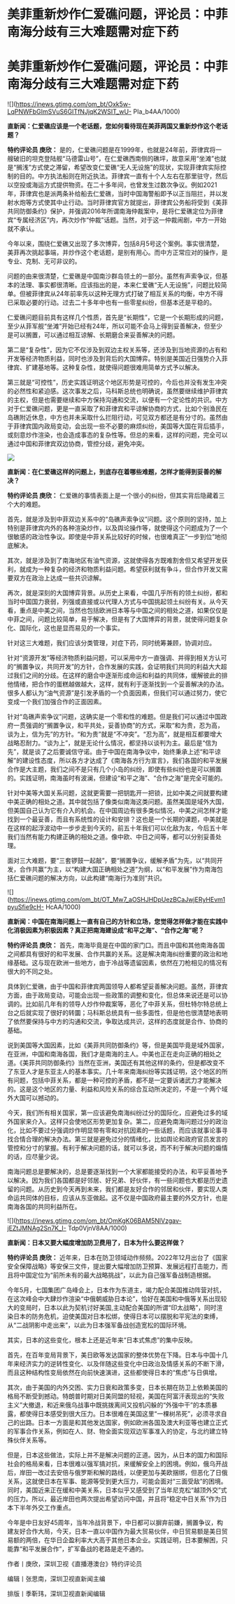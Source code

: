 # 美菲重新炒作仁爱礁问题，评论员：中菲南海分歧有三大难题需对症下药

# 美菲重新炒作仁爱礁问题，评论员：中菲南海分歧有三大难题需对症下药

![](https://inews.gtimg.com/om_bt/Oxk5w-LqPNWFbGImSVuS6GITfNJjqK2WSIT_wU-
PIa_b4AA/1000)

**直新闻：仁爱礁应该是一个老话题，您如何看待现在美菲两国又重新炒作这个老话题？**

**特约评论员 庚欣：**
是的，仁爱礁问题是在1999年，也就是24年前，菲律宾将一艘破旧的坦克登陆舰“马德雷山号”，在仁爱礁西南侧的礁坪，故意采用“坐滩”也就是“搁浅”方式使之滞留，希望改变仁爱礁“无人无设施”的现状，实现菲律宾实际控制的目的。中方执法船则在附近执法。菲律宾一直有十个人左右在那里驻守，然后以空投或海运方式提供物资。在二十多年间，也曾发生过数次争议。例如2021年，菲律宾也是派两条补给船去仁爱礁，当时中国海警船即予以正当阻拦，并以发射水炮等方式使其中止行动。当时菲律宾官方就提出，菲律宾公务船将受到《美菲共同防御条约》保护，并强调2016年所谓南海仲裁案中，是将仁爱礁定位为菲律宾“专属经济区”内，再次炒作“仲裁”话题。当然，对于这一仲裁闹剧，中方一开始就不承认。

今年以来，围绕仁爱礁又出现了多次博弈，包括8月5号这个案例。事实很清楚，美菲再次挑起事端，并炒作这个老话题，是别有用心。而中方正常应对的操作，是专业、克制、无可非议的。

问题的由来很清楚，仁爱礁是中国南沙群岛领土的一部分。虽然有声索争议，但基本的法理、事实都很清晰。应该指出的是，本来仁爱礁“无人无设施”，问题比较简单。但被菲律宾从24年前率先以这种无理方式打破了相互关系的均衡，中方不得已采取必要的行动。过去二十多年中也有一些零星纠纷，但基本还是平稳的。

仁爱礁问题目前具有这样几个性质，首先是“长期性”，它是一个长期形成的问题，至少从菲军舰“坐滩”开始已经有24年，所以可能不会马上得到妥善解决，但至少是可以搁置，可以通过相互谅解、长期磨合来妥善解决的问题。

第二是“复杂性”，因为它不仅涉及到双边主权关系等，还涉及到当地资源的占有和开发等经济物质利益，同时也涉及到背后的大国博弈。特别是美国近日强势介入菲律宾、扩建基地等。这种复杂性，就使得问题很难用简单方式予以解决。

第三就是“可控性”，历史实践证明这个地区形势是可控的，今后也并没有发生冲突的必然性和紧迫感。这次事发之后，马科斯总统也明确说，虽然要继续维护菲律宾的主权，但是也需要继续和中方保持沟通和交流，以便有一个定论性的共识。中方对于仁爱礁问题，更是一直采取了和菲律宾和平谅解协商的方式，比如个别渔民在岛礁附近休息，中方也并未采取什么拦阻行动，可见双方都还是有分寸的。虽然由于菲律宾国内政局变动，会出现一些不必要的麻烦纠纷，美国等大国在背后插手，或刻意炒作渲染，也会造成事态的复杂性等。但总的来看，这样的问题，完全可以通过中国和菲律宾双边协商，管控分歧，避免冲突。

![](https://inews.gtimg.com/om_bt/OWUBzEAjh32q-vF7unni6kd6Ok6VKzNWU6kyJVB92xaDIAA/1000)

**直新闻：在仁爱礁这样的问题上，到底存在着哪些难题，怎样才能得到妥善的解决？**

**特约评论员 庚欣：** 仁爱礁的事情表面上是一个很小的纠纷，但其实背后隐藏着三个大的难题。

首先，就是涉及到中菲双边关系中的“岛礁声索争议”问题。这个原则的坚持，加上特别是菲律宾内外的各种渲染炒作，以及舆论操作等，就使得这个问题成为了一个很敏感的政治性争议。即使是中菲关系比较好的时候，也很难真正“一步到位”地彻底解决。

其次，就是涉及到了南海地区有油气资源，这就使得各方既难割舍但又希望开发获利，就成为一种复杂的经济和物质利益问题。希望获利就有争斗，但合作开发又需要双方在政治上达成一些共识谅解。

再次，就是深刻的大国博弈背景。从历史上来看，中国几乎所有的领土纠纷，都和当时中国国力衰弱，列强或直接或以代理人方式与中国挑起领土纠纷有关。从今天看，重点是中美之间，当然也包括欧洲日本等与中国之间的相处之道，如果仅仅是中菲之间，问题比较简单，易于解决，但是有了大国博弈的背景，就使得问题复杂化、国际化，这也是显而易见的一个事实。

针对这三大难题，我们应该分类管理，对症下药，同时统筹兼顾，协调对应。

针对“资源开发”等经济物质利益问题，可以采用中方一直强调、并得到相关方认可的“搁置争议，共同开发”的方针，合作发展的实践，会证明我们共同的利益大大超过我们之间的分歧。在这样的磨合中逐渐形成命运和利益的共同体，缓解彼此的排他情绪，把合作的蛋糕越做越大，这样，就有利于逐渐找到一个妥善解决的办法。很多人都认为“油气资源”是引发矛盾的一个负面因素，但我们可以通过努力，使它变成一个我们加强合作的正面因素。

针对“岛礁声索争议”问题，这确实是一个零和性的难题。但是我们可以通过中国政府一贯强调的“搁置争议，和平共处，妥善协商”的方式，采取“和为贵，忍为高，谈为上，信为先”的方针。“和为贵”就是“不冲突”。“忍为高”，就是相互都要增大战略忍耐力。“谈为上”，就是无论什么情况，都坚持以谈判为主。最后是“信为先”，就是谈了之后要诚信守诺。由于中国在南海争议中，始终秉承上述“和平谅解”的建设性态度，所以各方才达成了《南海各方行为宣言》，我们各国的和平发展合作是大主题，我们之间不是只有几个小岛的纠纷，即使有些纠纷也是可以搁置的。实践证明，南海虽时有波澜，但建设“和平之海”、“合作之海”是完全可能的。

针对中美等大国关系问题，这就更需要一把钥匙开一把锁，比如中美之间就要构建中美正确的相处之道。其中就包括了像类似南海这类问题。虽然美国是域外大国，但美国自己认为它有介入的机会。在中国周边有很多类似情况，中美之间怎样才能找到一个最妥善，而且有系统性的设计和安排？这也是一个长期的课题，中美就是在这样的起浮波动中一步步走到今天的，前五十年我们可以化敌为友，今后五十年我们当然有能力构建正确的相处之道。像中欧、中日之间等，都可以分别妥善处理。

面对三大难题，要“三套锣鼓一起敲”，要“搁置争议，缓解矛盾”为先，以“共同开发，合作共赢”为主，以“构建大国正确相处之道”为纲，以“和平发展”作为南海包括仁爱礁问题的解决方向，以此构建“南海行为准则”共识。

![](https://inews.gtimg.com/om_bt/OT_Mw7_aOSHJHDpUezBCaJwjERyHEvm1pyuSfie9cH-
HcAA/1000)

**直新闻：中国在南海问题上一直有自己的方针和立场，您觉得怎样做才能在实践中化消极因素为积极因素？真正把南海建设成“和平之海”、“合作之海”呢？**

**特约评论员 庚欣：**
首先，南海毕竟是在中国的家门口。而且中国和其他南海各国之间都具有很好的和平发展、合作共赢的关系。这是解决南海纠纷重要的政治和地缘基础。这与现在欧洲一些地方，由于冷战等遗留因素，依然在刀枪相见的情况有很大的不同之处。

具体到仁爱礁，由于中国和菲律宾两国领导人都希望妥善解决问题。虽然，菲律宾方面，由于政局变动，可能会出现一些政策的调整和变化，但总体来说还是可以协调的。比如前几年有的领导人炒作仲裁案等，恶化了中菲关系，但杜特尔特总统上台之后就实现了很好的转圜；马科斯总统具有一些多面性，但是他也很清楚地表明了依然要保持与中方的沟通和交流，争取达成共识，这样的态度就是合作、协商的基础。

说到美国等大国因素，比如《美菲共同防御条约》等，但是美国毕竟是域外国家，在亚洲，中国和南海各国，我们才是南海的主人。中美也正在走向正确的相处之道。《美菲共同防御条约》当然在亚洲，美国还有其他这样的条约，但是都改变不了东亚人才是东亚主人的基本事实。几十年来南海纠纷等实践证明，这个地区的所有问题，包括中菲关系，都是一种可控的矛盾，都不是一定要诉诸武力才能解决的。这是这个地区的力量、利益和风险关系的综合互动所决定的，不是一个两个域外大国可以撼动的。

今天，我们所有相关国家，第一应该避免南海纠纷过分的国际化，应避免过多的域外国家来介入。这样只会使地区形势更加复杂。第二，应避免南海问题过分的政治化，比如不要过分强调炒作明显带有零和对抗因素的一些话题，而应该就事论事寻找合情合理的解决办法。第三就是避免过分的情绪化，比如舆论和政府官员发言的管控和分寸的掌握。有利于解决问题的话，就可以多说，而不利于解决问题的煽情的话，应尽量少说。

南海问题总是要解决的，总是要逐渐找到一个大家都能接受的办法，和平妥善地予以解决。因为我们各国都是好邻居、好兄弟、好伙伴，有一些问题也大都是历史遗留的问题。从历史到今天再到未来，我们都是友好合作的邻居和伙伴，要实现人类命运共同体的目标，应该从东亚做起。这不仅是中国政府最主要的外交方针，也是南海各国的共同利益所在。

![](https://inews.gtimg.com/om_bt/OmKgK06BAM5NlVzgav-jEZtJMNAg2Sn7K_I-
Tdp0VjnV8AA/1000)

**直新闻：日本又要大幅度增加防卫费用了，日本为什么要这样做？**

**特约评论员 庚欣：**
近年来，日本在防卫领域动作频频。2022年12月出台了《国家安全保障战略》等安保三文件，提出要大幅增加防卫预算、发展远程打击能力，而且将中国定位为“前所未有的最大战略挑战”，以此为自己强军备战制造根据。

今年5月，七国集团广岛峰会上，日本作为东道主，竭力配合美国推动阵营对抗，在这次峰会中大肆炒作渲染“中俄朝威胁日本论”，恰好在美国和中俄等关系出现较大的变局时，日本以此为契机讨好美国,主动配合美国的所谓“印太战略”，同时渲染日本的防务危机，迫使美国对日本松绑，使得日本可以摆脱和平宪法的束缚，从“二战阴影中走出来”，以此为日本强军备战创造宽松的国际环境。

其实，日本的这些变化，根本上还是近年来“日本式焦虑”的集中反映。

首先，在百年变局背景下，美日欧等发达国家的整体优势在下降。日本与中国十几年来经济实力的逆转性变化、以及伴随这些变化中日政治及情感关系的不断下滑，而且这种结构性变局依然在向前快速演进，这些都使得日本的“焦虑”与日俱增。

其次，由于美国的内外交困、实力日衰和政策多变，日本长期在防卫上依赖美国的格局不断受到撼动。特朗普时期对日美同盟的轻视，美国在阿富汗表现出的“失败主义”大撤退，和近来俄乌战事中既挑拨离间又投机闪躲的“外强中干”的本质暴露，都使得日本感受到很大压力。日本很难在美国这里“一棵树吊死”，必须寻求自己的出路。日本一方面是和其他发达国家，例如欧洲各国及澳大利亚等也建立正式的军事合作关系，例如在人、财、物全面实现双边军事准入的协定，与北约建立特殊伙伴关系等。

但是，日本这些做法，实际上并不是解决问题的正道。因为，从日本的国力和国际社会的格局来看，日本很难以强军搞对抗，来缓解安全上的困境。例如，俄乌开战后，岸田一改过去安倍与俄罗斯和解的路线，以便更加与美欧捆绑，但恶化了日俄关系，这就使日本在军事、能源等受到更大压力，可能会面对“三面受敌”的困境。同时，美国近来正在缓和中美关系，日本似乎又感受到了当年尼克松“越顶外交”式的压力。所以，最近岸田也两次提出希望访问中国，并且将“稳定中日关系”作为日本下半年外交工作重点。

今年是中日友好45周年，当年冷战背景下，中日都可以摒弃前嫌，搁置争议，构建友好合作大局，今天，日本一直以中国作为最大贸易伙伴，中日贸易额是美日贸易额的两倍，在华日企盈利率大大高于其他日本企业。实践证明，日本要解困，只能靠“和平发展合作”，扩军备战的老路是走不通的。

作者丨庚欣，深圳卫视《直播港澳台》特约评论员

编辑丨张思南，深圳卫视直新闻主编

排版丨季靳玮，深圳卫视直新闻编辑

